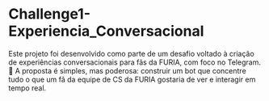 # Challenge1-Experiencia_Conversacional
Este projeto foi desenvolvido como parte de um desafio voltado à criação de experiências conversacionais para fãs da FURIA, com foco no Telegram. 🚀  A proposta é simples, mas poderosa: construir um bot que concentre tudo o que um fã da equipe de CS da FURIA gostaria de ver e interagir em tempo real.
